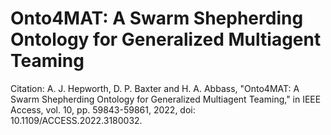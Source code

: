 # Onto4MAT: A Swarm Shepherding Ontology for Generalized Multiagent Teaming

Citation: A. J. Hepworth, D. P. Baxter and H. A. Abbass, "Onto4MAT: A Swarm Shepherding Ontology for Generalized Multiagent Teaming," in IEEE Access, vol. 10, pp. 59843-59861, 2022, doi: 10.1109/ACCESS.2022.3180032.
